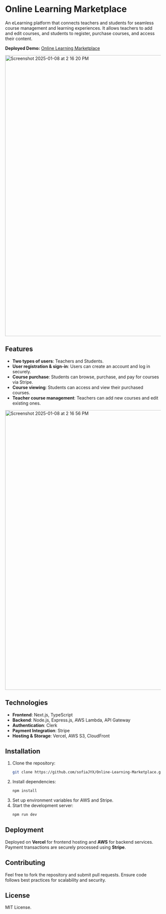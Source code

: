 # Online Learning Marketplace

An eLearning platform that connects teachers and students for seamless course management and learning experiences. It allows teachers to add and edit courses, and students to register, purchase courses, and access their content.

**Deployed Demo:** [Online Learning Marketplace](https://online-learning-marketplace.vercel.app/)

<img width="908" alt="Screenshot 2025-01-08 at 2 16 20 PM" src="https://github.com/user-attachments/assets/209088c5-3a02-4121-8243-bf7dcb8fbd5e" />


## Features
- **Two types of users**: Teachers and Students.
- **User registration & sign-in**: Users can create an account and log in securely.
- **Course purchase**: Students can browse, purchase, and pay for courses via Stripe.
- **Course viewing**: Students can access and view their purchased courses.
- **Teacher course management**: Teachers can add new courses and edit existing ones.

<img width="904" alt="Screenshot 2025-01-08 at 2 16 56 PM" src="https://github.com/user-attachments/assets/bcf1f13a-b16f-476b-9a69-ec0c5c3ec938" />


## Technologies
- **Frontend**: Next.js, TypeScript
- **Backend**: Node.js, Express.js, AWS Lambda, API Gateway
- **Authentication**: Clerk
- **Payment Integration**: Stripe
- **Hosting & Storage**: Vercel, AWS S3, CloudFront

## Installation
1. Clone the repository:
    ```bash
    git clone https://github.com/sofiaJYX/Online-Learning-Marketplace.git
    ```
2. Install dependencies:
    ```bash
    npm install
    ```
3. Set up environment variables for AWS and Stripe.
4. Start the development server:
    ```bash
    npm run dev
    ```

## Deployment
Deployed on **Vercel** for frontend hosting and **AWS** for backend services. Payment transactions are securely processed using **Stripe**.

## Contributing
Feel free to fork the repository and submit pull requests. Ensure code follows best practices for scalability and security.

## License
MIT License.
